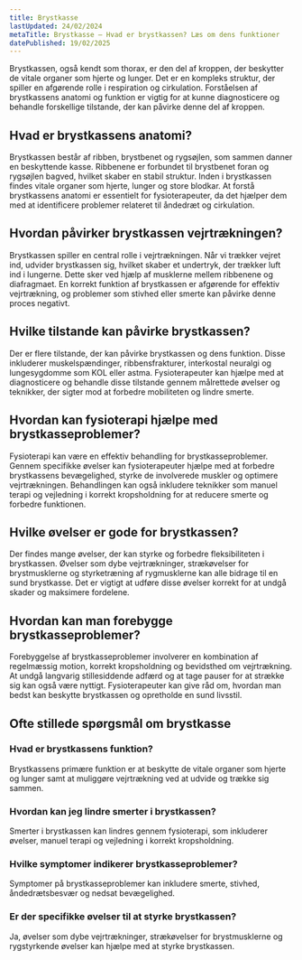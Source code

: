 ```yaml
---
title: Brystkasse
lastUpdated: 24/02/2024
metaTitle: Brystkasse – Hvad er brystkassen? Læs om dens funktioner
datePublished: 19/02/2025
---
```


Brystkassen, også kendt som thorax, er den del af kroppen, der beskytter de vitale organer som hjerte og lunger. Det er en kompleks struktur, der spiller en afgørende rolle i respiration og cirkulation. Forståelsen af brystkassens anatomi og funktion er vigtig for at kunne diagnosticere og behandle forskellige tilstande, der kan påvirke denne del af kroppen.

## Hvad er brystkassens anatomi?

Brystkassen består af ribben, brystbenet og rygsøjlen, som sammen danner en beskyttende kasse. Ribbenene er forbundet til brystbenet foran og rygsøjlen bagved, hvilket skaber en stabil struktur. Inden i brystkassen findes vitale organer som hjerte, lunger og store blodkar. At forstå brystkassens anatomi er essentielt for fysioterapeuter, da det hjælper dem med at identificere problemer relateret til åndedræt og cirkulation.

## Hvordan påvirker brystkassen vejrtrækningen?

Brystkassen spiller en central rolle i vejrtrækningen. Når vi trækker vejret ind, udvider brystkassen sig, hvilket skaber et undertryk, der trækker luft ind i lungerne. Dette sker ved hjælp af musklerne mellem ribbenene og diafragmaet. En korrekt funktion af brystkassen er afgørende for effektiv vejrtrækning, og problemer som stivhed eller smerte kan påvirke denne proces negativt.

## Hvilke tilstande kan påvirke brystkassen?

Der er flere tilstande, der kan påvirke brystkassen og dens funktion. Disse inkluderer muskelspændinger, ribbensfrakturer, interkostal neuralgi og lungesygdomme som KOL eller astma. Fysioterapeuter kan hjælpe med at diagnosticere og behandle disse tilstande gennem målrettede øvelser og teknikker, der sigter mod at forbedre mobiliteten og lindre smerte.

## Hvordan kan fysioterapi hjælpe med brystkasseproblemer?

Fysioterapi kan være en effektiv behandling for brystkasseproblemer. Gennem specifikke øvelser kan fysioterapeuter hjælpe med at forbedre brystkassens bevægelighed, styrke de involverede muskler og optimere vejrtrækningen. Behandlingen kan også inkludere teknikker som manuel terapi og vejledning i korrekt kropsholdning for at reducere smerte og forbedre funktionen.

## Hvilke øvelser er gode for brystkassen?

Der findes mange øvelser, der kan styrke og forbedre fleksibiliteten i brystkassen. Øvelser som dybe vejrtrækninger, strækøvelser for brystmusklerne og styrketræning af rygmusklerne kan alle bidrage til en sund brystkasse. Det er vigtigt at udføre disse øvelser korrekt for at undgå skader og maksimere fordelene.

## Hvordan kan man forebygge brystkasseproblemer?

Forebyggelse af brystkasseproblemer involverer en kombination af regelmæssig motion, korrekt kropsholdning og bevidsthed om vejrtrækning. At undgå langvarig stillesiddende adfærd og at tage pauser for at strække sig kan også være nyttigt. Fysioterapeuter kan give råd om, hvordan man bedst kan beskytte brystkassen og opretholde en sund livsstil.

## Ofte stillede spørgsmål om brystkasse

### Hvad er brystkassens funktion?

Brystkassens primære funktion er at beskytte de vitale organer som hjerte og lunger samt at muliggøre vejrtrækning ved at udvide og trække sig sammen.

### Hvordan kan jeg lindre smerter i brystkassen?

Smerter i brystkassen kan lindres gennem fysioterapi, som inkluderer øvelser, manuel terapi og vejledning i korrekt kropsholdning.

### Hvilke symptomer indikerer brystkasseproblemer?

Symptomer på brystkasseproblemer kan inkludere smerte, stivhed, åndedrætsbesvær og nedsat bevægelighed.

### Er der specifikke øvelser til at styrke brystkassen?

Ja, øvelser som dybe vejrtrækninger, strækøvelser for brystmusklerne og rygstyrkende øvelser kan hjælpe med at styrke brystkassen.

